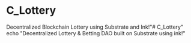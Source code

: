 # C_Lottery

Decentralized Blockchain Lottery using Substrate and Ink!"# C_Lottery"  echo "Decentralized Lottery & Betting DAO built on Substrate using ink!" 
